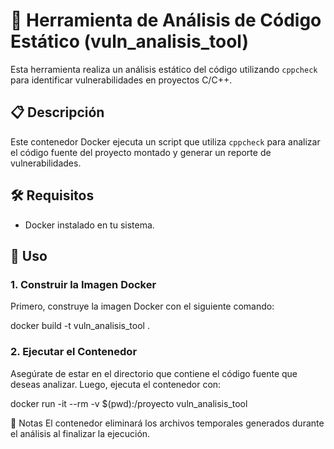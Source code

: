 # 🚀 Herramienta de Análisis de Código Estático (vuln_analisis_tool)

Esta herramienta realiza un análisis estático del código utilizando `cppcheck` para identificar vulnerabilidades en proyectos C/C++.

## 📋 Descripción

Este contenedor Docker ejecuta un script que utiliza `cppcheck` para analizar el código fuente del proyecto montado y generar un reporte de vulnerabilidades.

## 🛠 Requisitos

- Docker instalado en tu sistema.

## 🚀 Uso

### 1. Construir la Imagen Docker

Primero, construye la imagen Docker con el siguiente comando:

docker build -t vuln_analisis_tool .
### 2. Ejecutar el Contenedor
Asegúrate de estar en el directorio que contiene el código fuente que deseas analizar. Luego, ejecuta el contenedor con:

docker run -it --rm -v $(pwd):/proyecto vuln_analisis_tool

📌 Notas
El contenedor eliminará los archivos temporales generados durante el análisis al finalizar la ejecución.
